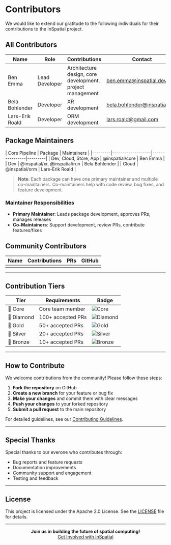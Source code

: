 # Contributors

We would like to extend our gratitude to the following individuals for their contributions to the InSpatial project.

## All Contributors

| Name | Role | Contributions | Contact | GitHub | Twitter |
|------|------|--------------|----------|---------|---------|
| Ben Emma | Lead Developer | Architecture design, core development, project management | [ben.emma@inspatial.dev](mailto:benemma@inspatialapp.com) | [@benemmaofficial](https://github.com/benemmaofficial) | [@benemmaofficial](https://x.com/ib3nnn) |
| Bela Bohlender | Developer | XR development | [bela.bohlender@inspatial.dev](mailto:bela.bela@bohlender.email) | [@bbohlender](https://github.com/bbohlender) | [@BelaBohlender](https://x.com/BelaBohlender) |
| Lars-Erik Roald | Developer | ORM development | [lars.roald@gmail.com](mailto:lars-erik.roald@inspatialapp.com) | [@lroal](https://github.com/lroal) | [@lroal](https://x.com/lroal) |


## Package Maintainers

| Core Pipeline | Package | Maintainers |
|---------|-------------------|----------------|---------|
| Dev, Cloud, Store, App  | @inspatial/core | Ben Emma |
| Dev  | @inspatial/xr, @inspatial/run | Bela Bohlender |
| Cloud  | @inspatial/orm | Lars-Erik Roald |

> **Note**: Each package can have one primary maintainer and multiple co-maintainers. Co-maintainers help with code review, bug fixes, and feature development.

### Maintainer Responsibilities
- **Primary Maintainer**: Leads package development, approves PRs, manages releases
- **Co-Maintainers**: Support development, review PRs, contribute features/fixes

## Community Contributors

| Name | Contributions | PRs | GitHub |
|------|--------------|-----|---------|
| <!-- Name --> | <!-- Contributions --> | <!-- #PR numbers --> | <!-- @handle --> |

---

## Contribution Tiers

| Tier | Requirements | Badge |
|------|-------------|-------|
| 🌟 Core | Core team member | ![Core](https://img.shields.io/badge/Core-Team-gold) |
| 💎 Diamond | 100+ accepted PRs | ![Diamond](https://img.shields.io/badge/Diamond-Contributor-blue) |
| 🥇 Gold | 50+ accepted PRs | ![Gold](https://img.shields.io/badge/Gold-Contributor-yellow) |
| 🥈 Silver | 20+ accepted PRs | ![Silver](https://img.shields.io/badge/Silver-Contributor-lightgrey) |
| 🥉 Bronze | 10+ accepted PRs | ![Bronze](https://img.shields.io/badge/Bronze-Contributor-brown) |

---

## How to Contribute

We welcome contributions from the community! Please follow these steps:

1. **Fork the repository** on GitHub
2. **Create a new branch** for your feature or bug fix
3. **Make your changes** and commit them with clear messages
4. **Push your changes** to your forked repository
5. **Submit a pull request** to the main repository

For detailed guidelines, see our [Contributing Guidelines](CONTRIBUTING.md).

---

## Special Thanks

Special thanks to our everone who contributes through:
- Bug reports and feature requests
- Documentation improvements
- Community support and engagement
- Testing and feedback

---

## License

This project is licensed under the Apache 2.0 License. See the [LICENSE](LICENSE) file for details.

---

<div align="center">
  <strong>Join us in building the future of spatial computing!</strong>
  <br>
  <a href="https://www.inspatial.app">Get Involved with InSpatial</a>
</div>
